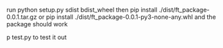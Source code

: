 run python setup.py sdist bdist_wheel
then pip install ./dist/ft_package-0.0.1.tar.gz
or pip install ./dist/ft_package-0.0.1-py3-none-any.whl
and the package should work

p test.py to test it out

